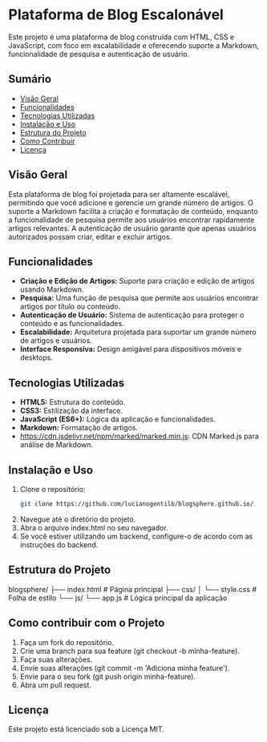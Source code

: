 # Plataforma de Blog Escalonável

Este projeto é uma plataforma de blog construída com HTML, CSS e JavaScript, com foco em escalabilidade e oferecendo suporte a Markdown, funcionalidade de pesquisa e autenticação de usuário.

## Sumário

- [Visão Geral](#visão-geral)
- [Funcionalidades](#funcionalidades)
- [Tecnologias Utilizadas](#tecnologias-utilizadas)
- [Instalação e Uso](#instalação-e-uso)
- [Estrutura do Projeto](#estrutura-do-projeto)
- [Como Contribuir](#como-contribuir)
- [Licença](#licença)

## Visão Geral

Esta plataforma de blog foi projetada para ser altamente escalável, permitindo que você adicione e gerencie um grande número de artigos. O suporte a Markdown facilita a criação e formatação de conteúdo, enquanto a funcionalidade de pesquisa permite aos usuários encontrar rapidamente artigos relevantes. A autenticação de usuário garante que apenas usuários autorizados possam criar, editar e excluir artigos.

## Funcionalidades

- **Criação e Edição de Artigos:** Suporte para criação e edição de artigos usando Markdown.
- **Pesquisa:** Uma função de pesquisa que permite aos usuários encontrar artigos por título ou conteúdo.
- **Autenticação de Usuário:** Sistema de autenticação para proteger o conteúdo e as funcionalidades.
- **Escalabilidade:** Arquitetura projetada para suportar um grande número de artigos e usuários.
- **Interface Responsiva:** Design amigável para dispositivos móveis e desktops.

## Tecnologias Utilizadas

- **HTML5:** Estrutura do conteúdo.
- **CSS3:** Estilização da interface.
- **JavaScript (ES6+):** Lógica da aplicação e funcionalidades.
- **Markdown:** Formatação de artigos.
- https://cdn.jsdelivr.net/npm/marked/marked.min.js: CDN Marked.js para análise de Markdown.


## Instalação e Uso

1. Clone o repositório:
   ```bash
   git clone https://github.com/lucianogentilb/blogsphere.github.io/
2. Navegue até o diretório do projeto.
3. Abra o arquivo index.html no seu navegador.
4. Se você estiver utilizando um backend, configure-o de acordo com as instruções do backend.

## Estrutura do Projeto
blogsphere/
├── index.html    # Página principal
├── css/
│   └── style.css # Folha de estilo
└── js/
    └── app.js    # Lógica principal da aplicação

## Como contribuir com o Projeto
1. Faça um fork do repositório.
2. Crie uma branch para sua feature (git checkout -b minha-feature).
3. Faça suas alterações.
4. Envie suas alterações (git commit -m 'Adiciona minha feature').
5. Envie para o seu fork (git push origin minha-feature).
6. Abra um pull request.

## Licença
Este projeto está licenciado sob a Licença MIT.
